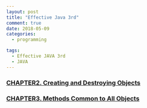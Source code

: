 ```yaml
---
layout: post
title: "Effective Java 3rd"
comment: true
date: 2018-05-09
categories:
  - programming

tags:
  - Effective JAVA 3rd
  - JAVA
---
```


### [CHAPTER2. Creating and Destroying Objects](/programming-page/2018/05/10/java-effective-3rd-ch2.html)

### [CHAPTER3. Methods Common to All Objects](/programming-page/2018/05/10/java-effective-3rd-ch2.html)